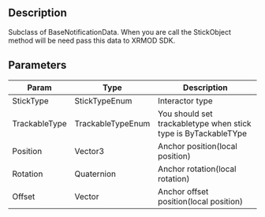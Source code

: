 
## Description

Subclass of BaseNotificationData. When you are call the StickObject method will be need pass this data to XRMOD SDK.

## Parameters

| Param         | Type              | Description                                                    |
| ------------- | ----------------- | -------------------------------------------------------------- |
| StickType     | StickTypeEnum     | Interactor type                                                |
| TrackableType | TrackableTypeEnum | You should set trackabletype when stick type is ByTackableTYpe |
| Position      | Vector3           | Anchor position(local position)                                |
| Rotation      | Quaternion        | Anchor rotation(local rotation)                                |
| Offset        | Vector            | Anchor offset position(local position)                         |


